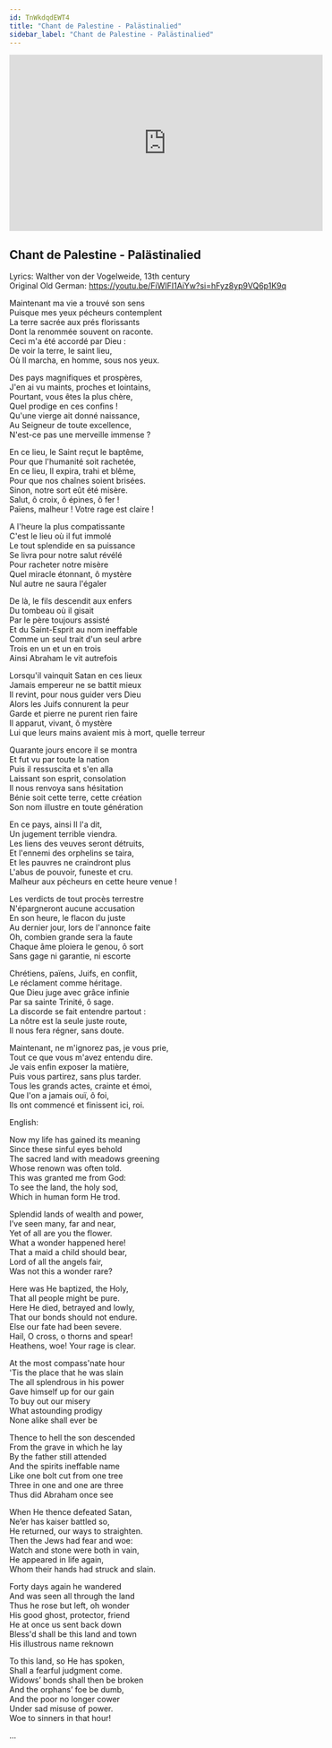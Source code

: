 ```yaml
---
id: TnWkdqdEWT4
title: "Chant de Palestine - Palästinalied"
sidebar_label: "Chant de Palestine - Palästinalied"
---
```


<div class="video-float-container">
  <iframe
    width="560"
    height="315"
    src="https://www.youtube.com/embed/TnWkdqdEWT4"
    title="YouTube video player"
    frameborder="0"
    allow="accelerometer; autoplay; clipboard-write; encrypted-media; gyroscope; picture-in-picture; web-share"
    referrerpolicy="strict-origin-when-cross-origin"
    allowfullscreen
  ></iframe>
</div>

## Chant de Palestine - Palästinalied

Lyrics: Walther von der Vogelweide, 13th century  
Original Old German:  https://youtu.be/FiWIFI1AiYw?si=hFyz8yp9VQ6p1K9q

Maintenant ma vie a trouvé son sens  
Puisque mes yeux pécheurs contemplent  
La terre sacrée aux prés florissants  
Dont la renommée souvent on raconte.  
  Ceci m'a été accordé par Dieu :  
  De voir la terre, le saint lieu,  
  Où Il marcha, en homme, sous nos yeux.

Des pays magnifiques et prospères,  
J'en ai vu maints, proches et lointains,  
Pourtant, vous êtes la plus chère,  
Quel prodige en ces confins !  
  Qu'une vierge ait donné naissance,  
  Au Seigneur de toute excellence,  
  N'est-ce pas une merveille immense ?

En ce lieu, le Saint reçut le baptême,  
Pour que l'humanité soit rachetée,  
En ce lieu, Il expira, trahi et blême,  
Pour que nos chaînes soient brisées.  
  Sinon, notre sort eût été misère.  
  Salut, ô croix, ô épines, ô fer !  
  Païens, malheur ! Votre rage est claire !

A l'heure la plus compatissante    
C'est le lieu où il fut immolé    
Le tout splendide en sa puissance    
Se livra pour notre salut révélé    
  Pour racheter notre misère    
  Quel miracle étonnant, ô mystère    
  Nul autre ne saura l'égaler  

De là, le fils descendit aux enfers    
Du tombeau où il gisait    
Par le père toujours assisté    
Et du Saint-Esprit au nom ineffable    
  Comme un seul trait d'un seul arbre    
  Trois en un et un en trois    
  Ainsi Abraham le vit autrefois  

Lorsqu'il vainquit Satan en ces lieux    
Jamais empereur ne se battit mieux    
Il revint, pour nous guider vers Dieu    
Alors les Juifs connurent la peur    
  Garde et pierre ne purent rien faire    
  Il apparut, vivant, ô mystère    
  Lui que leurs mains avaient mis à mort, quelle terreur  

Quarante jours encore il se montra    
Et fut vu par toute la nation    
Puis il ressuscita et s'en alla    
Laissant son esprit, consolation    
  Il nous renvoya sans hésitation    
  Bénie soit cette terre, cette création    
  Son nom illustre en toute génération  

En ce pays, ainsi Il l'a dit,    
Un jugement terrible viendra.    
Les liens des veuves seront détruits,    
Et l'ennemi des orphelins se taira,    
  Et les pauvres ne craindront plus    
  L'abus de pouvoir, funeste et cru.    
  Malheur aux pécheurs en cette heure venue !  

Les verdicts de tout procès terrestre    
N'épargneront aucune accusation    
En son heure, le flacon du juste    
Au dernier jour, lors de l'annonce faite    
  Oh, combien grande sera la faute    
  Chaque âme ploiera le genou, ô sort    
  Sans gage ni garantie, ni escorte  

Chrétiens, païens, Juifs, en conflit,    
Le réclament comme héritage.    
Que Dieu juge avec grâce infinie    
Par sa sainte Trinité, ô sage.    
  La discorde se fait entendre partout :    
  La nôtre est la seule juste route,    
  Il nous fera régner, sans doute.  

Maintenant, ne m'ignorez pas, je vous prie,    
Tout ce que vous m'avez entendu dire.    
Je vais enfin exposer la matière,    
Puis vous partirez, sans plus tarder.    
  Tous les grands actes, crainte et émoi,    
  Que l'on a jamais ouï, ô foi,    
  Ils ont commencé et finissent ici, roi. 

English:

Now my life has gained its meaning  
Since these sinful eyes behold  
The sacred land with meadows greening  
Whose renown was often told.  
  This was granted me from God:  
  To see the land, the holy sod,  
  Which in human form He trod.  
   
Splendid lands of wealth and power,  
I’ve seen many, far and near,  
Yet of all are you the flower.  
What a wonder happened here!  
  That a maid a child should bear,  
  Lord of all the angels fair,  
  Was not this a wonder rare?  
   
Here was He baptized, the Holy,  
That all people might be pure.  
Here He died, betrayed and lowly,  
That our bonds should not endure.  
  Else our fate had been severe.  
  Hail, O cross, o thorns and spear!  
  Heathens, woe! Your rage is clear.  
   
At the most compass'nate hour  
'Tis the place that he was slain  
The all splendrous in his power  
Gave himself up for our gain  
  To buy out our misery  
  What astounding prodigy  
  None alike shall ever be  
   
Thence to hell the son descended  
From the grave in which he lay  
By the father still attended  
And the spirits ineffable name  
  Like one bolt cut from one tree  
  Three in one and one are three  
  Thus did Abraham once see  
   
When He thence defeated Satan,  
Ne’er has kaiser battled so,  
He returned, our ways to straighten.  
Then the Jews had fear and woe:  
  Watch and stone were both in vain,  
  He appeared in life again,  
  Whom their hands had struck and slain.  
   
Forty days again he wandered  
And was seen all through the land  
Thus he rose but left, oh wonder  
His good ghost, protector, friend  
  He at once us sent back down  
  Bless'd shall be this land and town  
  His illustrous name reknown  
   
To this land, so He has spoken,  
Shall a fearful judgment come.  
Widows’ bonds shall then be broken  
And the orphans’ foe be dumb,  
  And the poor no longer cower  
  Under sad misuse of power.  
  Woe to sinners in that hour!  
   
...
